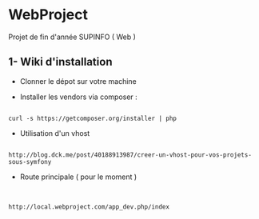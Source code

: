 WebProject
==========

Projet de fin d'année SUPINFO ( Web )


<h2>1- Wiki d'installation</H2>

- Clonner le dépot sur votre machine

- Installer les vendors via composer :<br />
<code>
curl -s https://getcomposer.org/installer | php
</code>

- Utilisation d'un vhost<br />
<code>
http://blog.dck.me/post/40188913987/creer-un-vhost-pour-vos-projets-sous-symfony
</code>

- Route principale ( pour le moment )
<br />
<code>
http://local.webproject.com/app_dev.php/index
</code>
